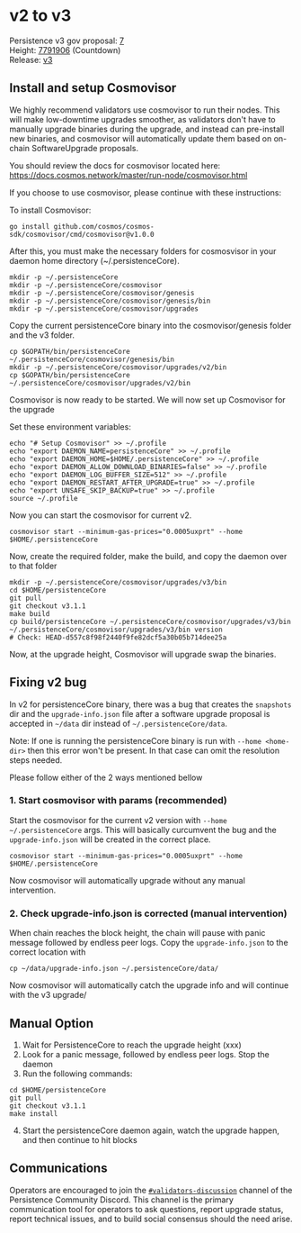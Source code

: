 # v2 to v3

Persistence v3 gov proposal: [7](https://www.mintscan.io/persistence/proposals/7) \
Height: [7791906](https://www.mintscan.io/persistence/blocks/7791906) (Countdown) \
Release: [v3](https://github.com/persistenceOne/persistenceCore/releases/tag/v3.1.1)

## Install and setup Cosmovisor
We highly recommend validators use cosmovisor to run their nodes. This will make low-downtime
upgrades smoother, as validators don't have to manually upgrade binaries during the upgrade,
and instead can pre-install new binaries, and cosmovisor will automatically update them based
on on-chain SoftwareUpgrade proposals.

You should review the docs for cosmovisor located here: https://docs.cosmos.network/master/run-node/cosmovisor.html

If you choose to use cosmovisor, please continue with these instructions:

To install Cosmovisor:
```
go install github.com/cosmos/cosmos-sdk/cosmovisor/cmd/cosmovisor@v1.0.0
```
After this, you must make the necessary folders for cosmosvisor in your daemon home directory (~/.persistenceCore).
```
mkdir -p ~/.persistenceCore
mkdir -p ~/.persistenceCore/cosmovisor
mkdir -p ~/.persistenceCore/cosmovisor/genesis
mkdir -p ~/.persistenceCore/cosmovisor/genesis/bin
mkdir -p ~/.persistenceCore/cosmovisor/upgrades
```

Copy the current persistenceCore binary into the cosmovisor/genesis folder and the v3 folder.
```
cp $GOPATH/bin/persistenceCore ~/.persistenceCore/cosmovisor/genesis/bin
mkdir -p ~/.persistenceCore/cosmovisor/upgrades/v2/bin
cp $GOPATH/bin/persistenceCore ~/.persistenceCore/cosmovisor/upgrades/v2/bin
```

Cosmovisor is now ready to be started. We will now set up Cosmovisor for the upgrade

Set these environment variables:
```
echo "# Setup Cosmovisor" >> ~/.profile
echo "export DAEMON_NAME=persistenceCore" >> ~/.profile
echo "export DAEMON_HOME=$HOME/.persistenceCore" >> ~/.profile
echo "export DAEMON_ALLOW_DOWNLOAD_BINARIES=false" >> ~/.profile
echo "export DAEMON_LOG_BUFFER_SIZE=512" >> ~/.profile
echo "export DAEMON_RESTART_AFTER_UPGRADE=true" >> ~/.profile
echo "export UNSAFE_SKIP_BACKUP=true" >> ~/.profile
source ~/.profile
```

Now you can start the cosmovisor for current v2.
```
cosmovisor start --minimum-gas-prices="0.0005uxprt" --home $HOME/.persistenceCore
```

Now, create the required folder, make the build, and copy the daemon over to that folder
```
mkdir -p ~/.persistenceCore/cosmovisor/upgrades/v3/bin
cd $HOME/persistenceCore
git pull
git checkout v3.1.1
make build
cp build/persistenceCore ~/.persistenceCore/cosmovisor/upgrades/v3/bin
~/.persistenceCore/cosmovisor/upgrades/v3/bin version
# Check: HEAD-d557c8f98f2440f9fe82dcf5a30b05b714dee25a
```
Now, at the upgrade height, Cosmovisor will upgrade swap the binaries.

## Fixing v2 bug
In v2 for persistenceCore binary, there was a bug that creates the `snapshots` dir and the `upgrade-info.json`
file after a software upgrade proposal is accepted in `~/data` dir instead of `~/.persistenceCore/data`.

Note: If one is running the persistenceCore binary is run with `--home <home-dir>` then this error won't be present.
In that case can omit the resolution steps needed.

Please follow either of the 2 ways mentioned bellow

### 1. Start cosmovisor with params (recommended)
Start the cosmovisor for the current v2 version with `--home ~/.persistenceCore` args. This will basically curcumvent the bug and the `upgrade-info.json` will be created in the correct place.
```
cosmovisor start --minimum-gas-prices="0.0005uxprt" --home $HOME/.persistenceCore
```

Now cosmovisor will automatically upgrade without any manual intervention.

### 2. Check upgrade-info.json is corrected (manual intervention)

When chain reaches the block height, the chain will pause with panic message followed by endless peer logs.
Copy the `upgrade-info.json` to the correct location with
```
cp ~/data/upgrade-info.json ~/.persistenceCore/data/
```
Now cosmovisor will automatically catch the upgrade info and will continue with the v3 upgrade/

## Manual Option
1. Wait for PersistenceCore to reach the upgrade height (xxx)
2. Look for a panic message, followed by endless peer logs. Stop the daemon
3. Run the following commands:
```
cd $HOME/persistenceCore
git pull
git checkout v3.1.1
make install
```
4. Start the persistenceCore daemon again, watch the upgrade happen, and then continue to hit blocks

## Communications
Operators are encouraged to join the [`#validators-discussion`](https://discord.gg/VrhzFqPh)
channel of the Persistence Community Discord. This channel is the primary communication tool
for operators to ask questions, report upgrade status, report technical issues, and to build
social consensus should the need arise.

